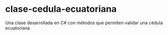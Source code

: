 # clase-cedula-ecuatoriana
Una clase desarrollada en C# con métodos que permiten validar una cédula ecuatoriana 

